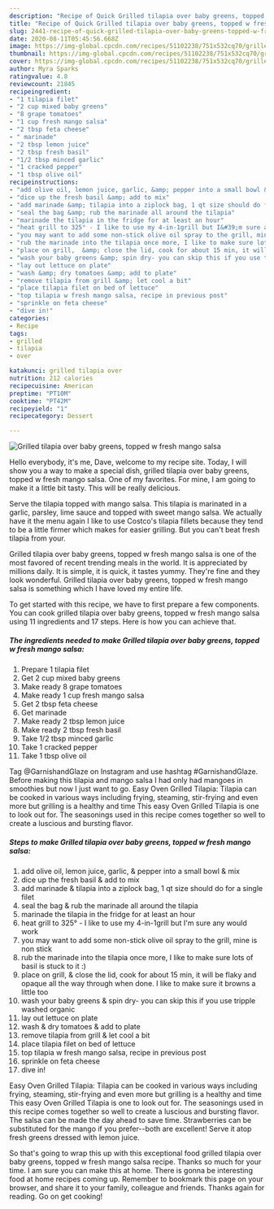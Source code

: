 ```yaml
---
description: "Recipe of Quick Grilled tilapia over baby greens, topped w fresh mango salsa"
title: "Recipe of Quick Grilled tilapia over baby greens, topped w fresh mango salsa"
slug: 2441-recipe-of-quick-grilled-tilapia-over-baby-greens-topped-w-fresh-mango-salsa
date: 2020-08-11T05:45:56.668Z
image: https://img-global.cpcdn.com/recipes/51102238/751x532cq70/grilled-tilapia-over-baby-greens-topped-w-fresh-mango-salsa-recipe-main-photo.jpg
thumbnail: https://img-global.cpcdn.com/recipes/51102238/751x532cq70/grilled-tilapia-over-baby-greens-topped-w-fresh-mango-salsa-recipe-main-photo.jpg
cover: https://img-global.cpcdn.com/recipes/51102238/751x532cq70/grilled-tilapia-over-baby-greens-topped-w-fresh-mango-salsa-recipe-main-photo.jpg
author: Myra Sparks
ratingvalue: 4.8
reviewcount: 21845
recipeingredient:
- "1 tilapia filet"
- "2 cup mixed baby greens"
- "8 grape tomatoes"
- "1 cup fresh mango salsa"
- "2 tbsp feta cheese"
- " marinade"
- "2 tbsp lemon juice"
- "2 tbsp fresh basil"
- "1/2 tbsp minced garlic"
- "1 cracked pepper"
- "1 tbsp olive oil"
recipeinstructions:
- "add olive oil, lemon juice, garlic, &amp; pepper into a small bowl &amp; mix"
- "dice up the fresh basil &amp; add to mix"
- "add marinade &amp; tilapia into a ziplock bag, 1 qt size should do for a single filet"
- "seal the bag &amp; rub the marinade all around the tilapia"
- "marinade the tilapia in the fridge for at least an hour"
- "heat grill to 325° - I like to use my 4-in-1grill but I&#39;m sure any would work"
- "you may want to add some non-stick olive oil spray to the grill, mine is non stick"
- "rub the marinade into the tilapia once more, I like to make sure lots of basil is stuck to it :)"
- "place on grill,  &amp; close the lid, cook for about 15 min, it will be flaky and opaque all the way through when done.  I like to make sure it browns a little too"
- "wash your baby greens &amp; spin dry- you can skip this if you use tripple washed organic"
- "lay out lettuce on plate"
- "wash &amp; dry tomatoes &amp; add to plate"
- "remove tilapia from grill &amp; let cool a bit"
- "place tilapia filet on bed of lettuce"
- "top tilapia w fresh mango salsa, recipe in previous post"
- "sprinkle on feta cheese"
- "dive in!"
categories:
- Recipe
tags:
- grilled
- tilapia
- over

katakunci: grilled tilapia over 
nutrition: 212 calories
recipecuisine: American
preptime: "PT10M"
cooktime: "PT42M"
recipeyield: "1"
recipecategory: Dessert

---
```



![Grilled tilapia over baby greens, topped w fresh mango salsa](https://img-global.cpcdn.com/recipes/51102238/751x532cq70/grilled-tilapia-over-baby-greens-topped-w-fresh-mango-salsa-recipe-main-photo.jpg)

Hello everybody, it's me, Dave, welcome to my recipe site. Today, I will show you a way to make a special dish, grilled tilapia over baby greens, topped w fresh mango salsa. One of my favorites. For mine, I am going to make it a little bit tasty. This will be really delicious.

Serve the tilapia topped with mango salsa. This tilapia is marinated in a garlic, parsley, lime sauce and topped with sweet mango salsa. We actually have it the menu again I like to use Costco&#39;s tilapia fillets because they tend to be a little firmer which makes for easier grilling. But you can&#39;t beat fresh tilapia from your.

Grilled tilapia over baby greens, topped w fresh mango salsa is one of the most favored of recent trending meals in the world. It is appreciated by millions daily. It is simple, it is quick, it tastes yummy. They're fine and they look wonderful. Grilled tilapia over baby greens, topped w fresh mango salsa is something which I have loved my entire life.


To get started with this recipe, we have to first prepare a few components. You can cook grilled tilapia over baby greens, topped w fresh mango salsa using 11 ingredients and 17 steps. Here is how you can achieve that.

<!--inarticleads1-->

##### The ingredients needed to make Grilled tilapia over baby greens, topped w fresh mango salsa:

1. Prepare 1 tilapia filet
1. Get 2 cup mixed baby greens
1. Make ready 8 grape tomatoes
1. Make ready 1 cup fresh mango salsa
1. Get 2 tbsp feta cheese
1. Get  marinade
1. Make ready 2 tbsp lemon juice
1. Make ready 2 tbsp fresh basil
1. Take 1/2 tbsp minced garlic
1. Take 1 cracked pepper
1. Take 1 tbsp olive oil


Tag @GarnishandGlaze on Instagram and use hashtag #GarnishandGlaze. Before making this tilapia and mango salsa I had only had mangoes in smoothies but now I just want to go. Easy Oven Grilled Tilapia: Tilapia can be cooked in various ways including frying, steaming, stir-frying and even more but grilling is a healthy and time This easy Oven Grilled Tilapia is one to look out for. The seasonings used in this recipe comes together so well to create a luscious and bursting flavor. 

<!--inarticleads2-->

##### Steps to make Grilled tilapia over baby greens, topped w fresh mango salsa:

1. add olive oil, lemon juice, garlic, &amp; pepper into a small bowl &amp; mix
1. dice up the fresh basil &amp; add to mix
1. add marinade &amp; tilapia into a ziplock bag, 1 qt size should do for a single filet
1. seal the bag &amp; rub the marinade all around the tilapia
1. marinade the tilapia in the fridge for at least an hour
1. heat grill to 325° - I like to use my 4-in-1grill but I&#39;m sure any would work
1. you may want to add some non-stick olive oil spray to the grill, mine is non stick
1. rub the marinade into the tilapia once more, I like to make sure lots of basil is stuck to it :)
1. place on grill,  &amp; close the lid, cook for about 15 min, it will be flaky and opaque all the way through when done.  I like to make sure it browns a little too
1. wash your baby greens &amp; spin dry- you can skip this if you use tripple washed organic
1. lay out lettuce on plate
1. wash &amp; dry tomatoes &amp; add to plate
1. remove tilapia from grill &amp; let cool a bit
1. place tilapia filet on bed of lettuce
1. top tilapia w fresh mango salsa, recipe in previous post
1. sprinkle on feta cheese
1. dive in!


Easy Oven Grilled Tilapia: Tilapia can be cooked in various ways including frying, steaming, stir-frying and even more but grilling is a healthy and time This easy Oven Grilled Tilapia is one to look out for. The seasonings used in this recipe comes together so well to create a luscious and bursting flavor. The salsa can be made the day ahead to save time. Strawberries can be substituted for the mango if you prefer--both are excellent! Serve it atop fresh greens dressed with lemon juice. 

So that's going to wrap this up with this exceptional food grilled tilapia over baby greens, topped w fresh mango salsa recipe. Thanks so much for your time. I am sure you can make this at home. There is gonna be interesting food at home recipes coming up. Remember to bookmark this page on your browser, and share it to your family, colleague and friends. Thanks again for reading. Go on get cooking!
